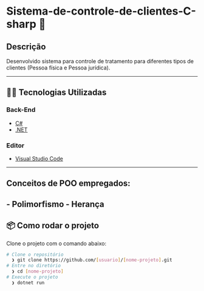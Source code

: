 # Sistema-de-controle-de-clientes-C-sharp :jigsaw:

## Descrição
Desenvolvido sistema para controle de tratamento para diferentes tipos de clientes (Pessoa física e Pessoa jurídica).

---
## 👨‍💻️ Tecnologias Utilizadas
### Back-End
- [C#](https://docs.microsoft.com/pt-br/dotnet/csharp/)
- [.NET](https://dotnet.microsoft.com/download)

### Editor
- [Visual Studio Code](https://code.visualstudio.com/)
---
## Conceitos de POO empregados:
**- Polimorfismo**
**- Herança**
---

## 📦️ Como rodar o projeto
Clone o projeto com o comando abaixo:
```bash
# Clone o repositório
  ❯ git clone https://github.com/[usuario]/[nome-projeto].git
# Entre no diretório
  ❯ cd [nome-projeto]
# Execute o projeto
  ❯ dotnet run
```
